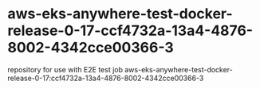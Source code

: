 # aws-eks-anywhere-test-docker-release-0-17-ccf4732a-13a4-4876-8002-4342cce00366-3
repository for use with E2E test job aws-eks-anywhere-test-docker-release-0-17:ccf4732a-13a4-4876-8002-4342cce00366-3
